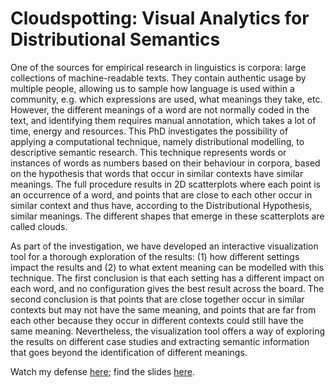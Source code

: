# Cloudspotting: Visual Analytics for Distributional Semantics

One of the sources for empirical research in linguistics is corpora: large collections of machine-readable texts. They contain authentic usage by multiple people, allowing us to sample how language is used within a community, e.g. which expressions are used, what meanings they take, etc. However, the different meanings of a word are not normally coded in the text, and identifying them requires manual annotation, which takes a lot of time, energy and resources. This PhD investigates the possibility of applying a computational technique, namely distributional modelling, to descriptive semantic research. This technique represents words or instances of words as numbers based on their behaviour in corpora, based on the hypothesis that words that occur in similar contexts have similar meanings. The full procedure results in 2D scatterplots where each point is an occurrence of a word, and points that are close to each other occur in similar context and thus have, according to the Distributional Hypothesis, similar meanings. The different shapes that emerge in these scatterplots are called clouds.

As part of the investigation, we have developed an interactive visualization tool for a thorough exploration of the results: (1) how different settings impact the results and (2) to what extent meaning can be modelled with this technique. The first conclusion is that each setting has a different impact on each word, and no configuration gives the best result across the board. The second conclusion is that points that are close together occur in similar contexts but may not have the same meaning, and points that are far from each other because they occur in different contexts could still have the same meaning. Nevertheless, the visualization tool offers a way of exploring the results on different case studies and extracting semantic information that goes beyond the identification of different meanings.

Watch my defense [here](https://youtu.be/eQgvyas2Du8); find the slides [here](https://slides.marianamontes.me/cloudspotting/).
